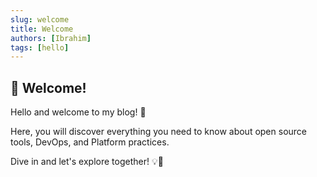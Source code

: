 ```yaml
---
slug: welcome
title: Welcome
authors: [Ibrahim]
tags: [hello]
---
```


## 🌟 Welcome!

Hello and welcome to my blog! 🚀

Here, you will discover everything you need to know about open source tools, DevOps, and Platform practices.

Dive in and let's explore together! 💡🔧
